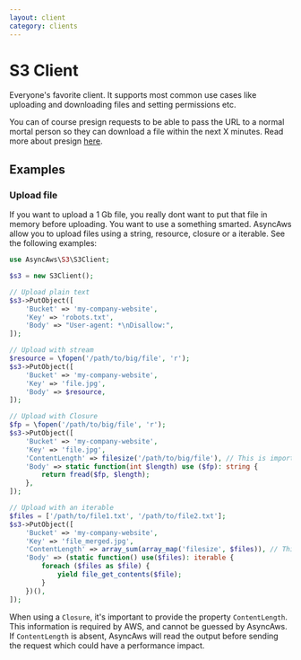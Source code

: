 ```yaml
---
layout: client
category: clients
---
```


# S3 Client

Everyone's favorite client. It supports most common use cases like uploading and
downloading files and setting permissions etc.

You can of course presign requests to be able to pass the URL to a normal mortal
person so they can download a file within the next X minutes. Read more about presign
[here](/features/presign.md).

## Examples

### Upload file

If you want to upload a 1 Gb file, you really dont want to put that file in memory
before uploading. You want to use a something smarted. AsyncAws allow you to upload
files using a string, resource, closure or a iterable. See the following examples:

```php
use AsyncAws\S3\S3Client;

$s3 = new S3Client();

// Upload plain text
$s3->PutObject([
    'Bucket' => 'my-company-website',
    'Key' => 'robots.txt',
    'Body' => "User-agent: *\nDisallow:",
]);

// Upload with stream
$resource = \fopen('/path/to/big/file', 'r');
$s3->PutObject([
    'Bucket' => 'my-company-website',
    'Key' => 'file.jpg',
    'Body' => $resource,
]);

// Upload with Closure
$fp = \fopen('/path/to/big/file', 'r');
$s3->PutObject([
    'Bucket' => 'my-company-website',
    'Key' => 'file.jpg',
    'ContentLength' => filesize('/path/to/big/file'), // This is important
    'Body' => static function(int $length) use ($fp): string {
        return fread($fp, $length);
    },
]);

// Upload with an iterable
$files = ['/path/to/file1.txt', '/path/to/file2.txt'];
$s3->PutObject([
    'Bucket' => 'my-company-website',
    'Key' => 'file_merged.jpg',
    'ContentLength' => array_sum(array_map('filesize', $files)), // This is important
    'Body' => (static function() use($files): iterable {
        foreach ($files as $file) {
            yield file_get_contents($file);
        }
    })(),
]);
```

When using a `Closure`, it's important to provide the property `ContentLength`.
This information is required by AWS, and cannot be guessed by AsyncAws.
If `ContentLength` is absent, AsyncAws will read the output before sending the
request which could have a performance impact.

